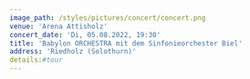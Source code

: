 ```yaml
---
image_path: /styles/pictures/concert/concert.png
venue: 'Arena Attisholz'
concert_date: 'Di, 05.08.2022, 19:30'
title: 'Babylon ORCHESTRA mit dem Sinfonieorchester Biel'
address: 'Riedholz (Solothurn)'
details:#tour
---
```

